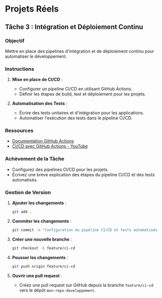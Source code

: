 
# Projets Réels

## Tâche 3 : Intégration et Déploiement Continu

### Objectif
Mettre en place des pipelines d'intégration et de déploiement continu pour automatiser le développement.

### Instructions
1. **Mise en place de CI/CD** :
    - Configurer un pipeline CI/CD en utilisant GitHub Actions.
    - Définir les étapes de build, test et déploiement pour les projets.

2. **Automatisation des Tests** :
    - Écrire des tests unitaires et d'intégration pour les applications.
    - Automatiser l'exécution des tests dans le pipeline CI/CD.

### Ressources
- [Documentation GitHub Actions](https://docs.github.com/en/actions)
- [CI/CD avec GitHub Actions - YouTube](https://www.youtube.com/watch?v=mFFXuXjVgkU)

### Achèvement de la Tâche
- Configurez des pipelines CI/CD pour les projets.
- Écrivez une brève explication des étapes du pipeline CI/CD et des tests automatisés.

### Gestion de Version
1. **Ajouter les changements** :
    ```bash
    git add .
    ```

2. **Commiter les changements** :
    ```bash
    git commit -m "Configuration du pipeline CI/CD et tests automatisés"
    ```

3. **Créer une nouvelle branche** :
    ```bash
    git checkout -b feature/ci-cd
    ```

4. **Pousser les changements** :
    ```bash
    git push origin feature/ci-cd
    ```

5. **Ouvrir une pull request** :
    - Créez une pull request sur GitHub depuis la branche `feature/ci-cd` vers le dépôt `mon-repo-developpement`.

